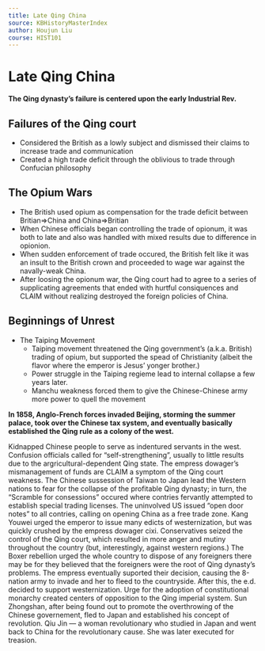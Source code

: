 ```yaml
---
title: Late Qing China
source: KBHistoryMasterIndex
author: Houjun Liu
course: HIST101
---
```


# Late Qing China
**The Qing dynasty’s failure is centered upon the early Industrial Rev.**

## Failures of the Qing court
* Considered the British as a lowly subject and dismissed their claims to increase trade and communication
* Created a high trade deficit through the oblivious to trade through Confucian philosophy

## The Opium Wars
* The British used opium as compensation for the trade deficit between Britian=>China and China=>Britian
* When Chinese officials began controlling the trade of opionum, it was both to late and also was handled with mixed results due to difference in opionion.
* When sudden enforcement of trade occured, the British felt like it was an insult to the British crown and proceeded to wage war against the navally-weak China.
* After loosing the opionum war, the Qing court had to agree to a series of supplicating agreements that ended with hurtful consiquences and CLAIM without realizing destroyed the foreign policies of China.

## Beginnings of Unrest
* The Taiping Movement
	* Taiping movement threatened the Qing government’s (a.k.a. British) trading of opium, but supported the spead of Christianity (albeit the flavor where the emperor is Jesus’ yonger brother.)
	* Power struggle in the Taiping regieme lead to internal collapse a few years later.
	* Manchu weakness forced them to give the Chinese-Chinese army more power to quell the movement
	
**In 1858, Anglo-French forces invaded Beijing, storming the summer palace, took over the Chinese tax system, and eventually basically established the Qing rule as a colony of the west.**

Kidnapped Chinese people to serve as indentured servants in the west.
Confusion officials called for “self-strengthening”, usually to little results due to the argricultural-dependent Qing state.
The empress dowager’s mismanagement of funds are CLAIM a symptom of the Qing court weakness.
The Chinese sussession of Taiwan to Japan lead the Western nations to fear for the collapse of the profitable Qing dynasty; in turn, the “Scramble for consessions” occured where contries fervantly attempted to establish special trading licenses.
The uninvolved US issued “open door notes” to all contries, calling on opening China as a free trade zone.
Kang Youwei urged the emperor to issue many edicts of westernization, but was quickly crushed by the empress dowager cixi.
Conservatives seized the control of the Qing court, which resulted in more anger and mutiny throughout the country (but, interestingly, against western regions.)
The Boxer rebellion urged the whole country to dispose of any foreigners there may be for they believed that the foreigners were the root of Qing dynasty’s problems. The empress eventually suported their decision, causing the 8-nation army to invade and her to fleed to the countryside. After this, the e.d. decided to support westernization.
Urge for the adoption of constitutional monarchy created centers of opposition to the Qing imperial system.
Sun Zhongshan, after being found out to promote the overthrowing of the Chinese governement, fled to Japan and established his concept of revolution.
Qiu Jin — a woman revolutionary who studied in Japan and went back to China for the revolutionary cause. She was later executed for treasion.
